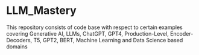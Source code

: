 # LLM_Mastery
This repository consists of code base with respect to certain examples covering Generative AI, LLMs, ChatGPT, GPT4, Production-Level, Encoder-Decoders, T5, GPT2, BERT, Machine Learning and Data Science based domains

